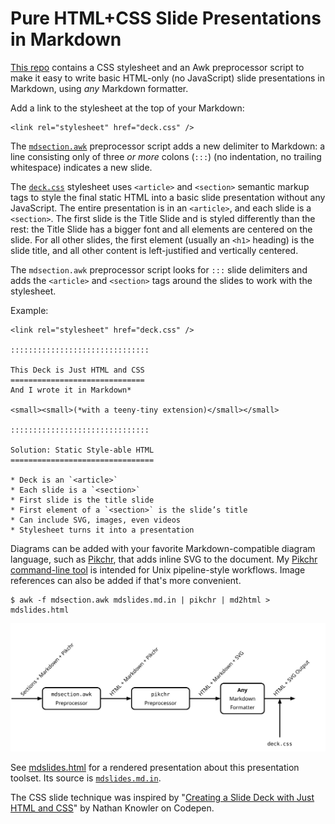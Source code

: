 Pure HTML+CSS Slide Presentations in Markdown
=============================================
[This repo][repo] contains a CSS stylesheet and an Awk preprocessor script
to make it easy to write basic HTML-only (no JavaScript) slide presentations
in Markdown, using *any* Markdown formatter.

Add a link to the stylesheet at the top of your Markdown:

    <link rel="stylesheet" href="deck.css" />

The [`mdsection.awk`](mdsection.awk) preprocessor script adds a new delimiter
to Markdown: a line consisting only of three _or more_ colons (`:::`) (no
indentation, no trailing whitespace) indicates a new slide.

The [`deck.css`](deck.css) stylesheet uses `<article>` and `<section>` semantic
markup tags to style the final static HTML into a basic slide presentation
without any JavaScript. The entire presentation is in an `<article>`, and
each slide is a `<section>`. The first slide is the Title Slide and is styled
differently than the rest: the Title Slide has a bigger font and all elements
are centered on the slide. For all other slides, the first element (usually
an `<h1>` heading) is the slide title, and all other content is left-justified
and vertically centered.

The `mdsection.awk` preprocessor script looks for `:::` slide delimiters and
adds the `<article>` and `<section>` tags around the slides to work with the
stylesheet.

Example:

    <link rel="stylesheet" href="deck.css" />
    
    :::::::::::::::::::::::::::::::
    
    This Deck is Just HTML and CSS
    ==============================
    And I wrote it in Markdown*
    
    <small><small>(*with a teeny-tiny extension)</small></small>
    
    :::::::::::::::::::::::::::::::
    
    Solution: Static Style-able HTML
    ================================
    
    * Deck is an `<article>`
    * Each slide is a `<section>`
    * First slide is the title slide
    * First element of a `<section>` is the slide’s title
    * Can include SVG, images, even videos
    * Stylesheet turns it into a presentation

Diagrams can be added with your favorite Markdown-compatible diagram language,
such as [Pikchr][], that adds inline SVG to the document. My [Pikchr command-line
tool][pikchr-cmd] is intended for Unix pipeline-style workflows. Image
references can also be added if that's more convenient.

    $ awk -f mdsection.awk mdslides.md.in | pikchr | md2html > mdslides.html

<img src="pipeline.svg" />

See [mdslides.html](mdslides.html) for a rendered presentation about this
presentation toolset. Its source is [`mdslides.md.in`](mdslides.md.in).

The CSS slide technique was inspired by
"[Creating a Slide Deck with Just HTML and CSS][knowler]" by Nathan Knowler
on Codepen.


  [repo]: https://github.com/zenomt/mdslides
  [Pikchr]: https://pikchr.org/
  [pikchr-cmd]: https://github.com/zenomt/pikchr-cmd
  [knowler]: https://codepen.io/knowler/pen/eYGRwyb
